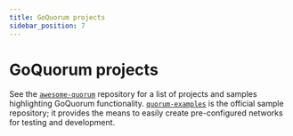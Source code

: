 ```yaml
---
title: GoQuorum projects
sidebar_position: 7
---
```


# GoQuorum projects

See the [`awesome-quorum`](https://github.com/ConsenSys/awesome-quorum#built-on-quorum) repository for a list of projects and samples highlighting GoQuorum functionality. [`quorum-examples`](https://github.com/ConsenSys/quorum-examples) is the official sample repository; it provides the means to easily create pre-configured networks for testing and development.
